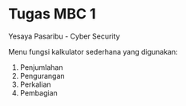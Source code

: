 # Tugas MBC 1
Yesaya Pasaribu - Cyber Security

Menu fungsi kalkulator sederhana yang digunakan:

1. Penjumlahan
2. Pengurangan
3. Perkalian
4. Pembagian